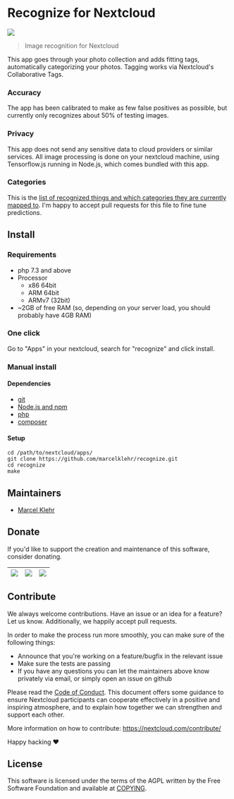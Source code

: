 # Recognize for Nextcloud

![](https://github.com/marcelklehr/recognize/raw/master/screenshots/screenshot.png)

> Image recognition for Nextcloud

This app goes through your photo collection and adds fitting tags, automatically categorizing your photos. Tagging works via Nextcloud's Collaborative Tags.

### Accuracy
The app has been calibrated to make as few false positives as possible, but currently only recognizes about 50% of testing images.

### Privacy
This app does not send any sensitive data to cloud providers or similar services. All image processing is done on your nextcloud machine, using Tensorflow.js running in Node.js, which comes bundled with this app.

### Categories
This is the [list of recognized things and which categories they are currently mapped to](https://github.com/marcelklehr/recognize/blob/master/src/rules.yml). I'm happy to accept pull requests for this file to fine tune predictions.

## Install

### Requirements

- php 7.3 and above
- Processor
  - x86 64bit
  - ARM 64bit
  - ARMv7 (32bit)
- ~2GB of free RAM (so, depending on your server load, you should probably have 4GB RAM)  

### One click

Go to "Apps" in your nextcloud, search for "recognize" and click install.

### Manual install

#### Dependencies

- [git](https://git-scm.org/)
- [Node.js and npm](https://nodejs.org/)
- [php](https://php.net/)
- [composer](https://getcomposer.org/)

#### Setup

```
cd /path/to/nextcloud/apps/
git clone https://github.com/marcelklehr/recognize.git
cd recognize
make
```

## Maintainers

- [Marcel Klehr](https://github.com/marcelklehr)

## Donate

If you'd like to support the creation and maintenance of this software, consider donating.

| [<img src="https://img.shields.io/badge/paypal-donate-blue.svg?logo=paypal&style=for-the-badge">](https://www.paypal.me/marcelklehr1) | [<img src="http://img.shields.io/liberapay/receives/marcelklehr.svg?logo=liberapay&style=for-the-badge">](https://liberapay.com/marcelklehr/donate) |[<img src="https://img.shields.io/badge/github-sponsors-violet.svg?logo=github&style=for-the-badge">](https://github.com/sponsors/marcelklehr) |
| :-----------------------------------------------------------------------------------------------------------------------------------: | :-------------------------------------------------------------------------------------------------------------------------------------------------: |:--:|


## Contribute

We always welcome contributions. Have an issue or an idea for a feature? Let us know. Additionally, we happily accept pull requests.

In order to make the process run more smoothly, you can make sure of the following things:

- Announce that you're working on a feature/bugfix in the relevant issue
- Make sure the tests are passing
- If you have any questions you can let the maintainers above know privately via email, or simply open an issue on github

Please read the [Code of Conduct](https://nextcloud.com/community/code-of-conduct/). This document offers some guidance to ensure Nextcloud participants can cooperate effectively in a positive and inspiring atmosphere, and to explain how together we can strengthen and support each other.

More information on how to contribute: https://nextcloud.com/contribute/

Happy hacking :heart:

## License

This software is licensed under the terms of the AGPL written by the Free Software Foundation and available at [COPYING](./COPYING).
